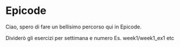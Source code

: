 # Epicode
Ciao, spero di fare un bellisimo percorso qui in Epicode.

Dividerò gli esercizi per settimana e numero Es. week1/week1_ex1 etc 
